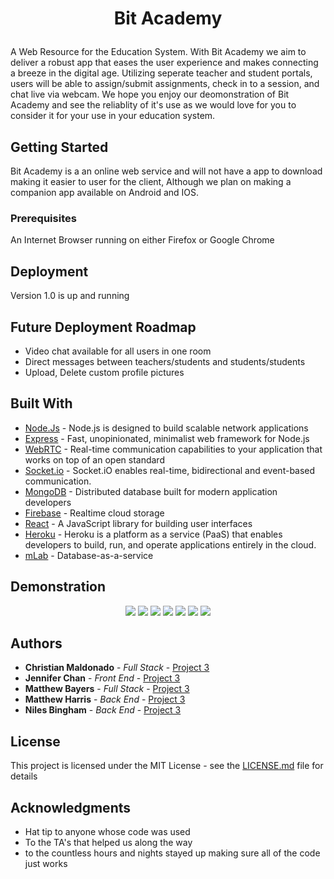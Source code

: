 # <p align="center">Bit Academy</p>

A Web Resource for the Education System. With Bit Academy we aim to deliver a robust app that eases the user experience and makes connecting a breeze in the digital age. Utilizing seperate teacher and student portals, users will be able to assign/submit assignments, check in to a session, and chat live via webcam. We hope you enjoy our deomonstration of Bit Academy and see the reliablity of it's use as we would love for you to consider it for your use in your education system.

## Getting Started

Bit Academy is a an online web service and will not have a app to download making it easier to user for the client, Although we plan on making a companion app available on Android and IOS.

### Prerequisites

An Internet Browser running on either Firefox or Google Chrome

## Deployment

Version 1.0 is up and running

## Future Deployment Roadmap

- Video chat available for all users in one room
- Direct messages between teachers/students and students/students
- Upload, Delete custom profile pictures

## Built With

- [Node.Js](https://nodejs.org/en/) - Node.js is designed to build scalable network applications
- [Express](https://expressjs.com/) - Fast, unopinionated, minimalist web framework for Node.js
- [WebRTC](https://webrtc.org/) - Real-time communication capabilities to your application that works on top of an open standard
- [Socket.io](https://socket.io/) - Socket.iO enables real-time, bidirectional and event-based communication.
- [MongoDB](https://www.mongodb.com/) - Distributed database built for modern application developers
- [Firebase](https://firebase.google.com/) - Realtime cloud storage
- [React](https://reactjs.org/) - A JavaScript library for building user interfaces
- [Heroku](https://dashboard.heroku.com/) - Heroku is a platform as a service (PaaS) that enables developers to build, run, and operate applications entirely in the cloud.
- [mLab](https://mlab.com/) - Database-as-a-service

## Demonstration

<p align="center"> 
<img src="./client/public/images/bit_walkthrough1.gif">
<img src="./client/public/images/bit_walkthrough2.gif">
<img src="./client/public/images/bit_walkthrough3.gif">
<img src="./client/public/images/createMobile.png">
<img src="./client/public/images/homePageMobile.png">
<img src="./client/public/images/virtualPage.png">
<img src="./client/public/images/homePage.png">
</p>

## Authors

- **Christian Maldonado** - _Full Stack_ - [Project 3](https://github.com/christianlMaldonado/Project3)
- **Jennifer Chan** - _Front End_ - [Project 3](https://github.com/christianlMaldonado/Project3)
- **Matthew Bayers** - _Full Stack_ - [Project 3](https://github.com/christianlMaldonado/Project3)
- **Matthew Harris** - _Back End_ - [Project 3](https://github.com/christianlMaldonado/Project3)
- **Niles Bingham** - _Back End_ - [Project 3](https://github.com/christianlMaldonado/Project3)

## License

This project is licensed under the MIT License - see the [LICENSE.md](LICENSE.md) file for details

## Acknowledgments

- Hat tip to anyone whose code was used
- To the TA's that helped us along the way
- to the countless hours and nights stayed up making sure all of the code just works
